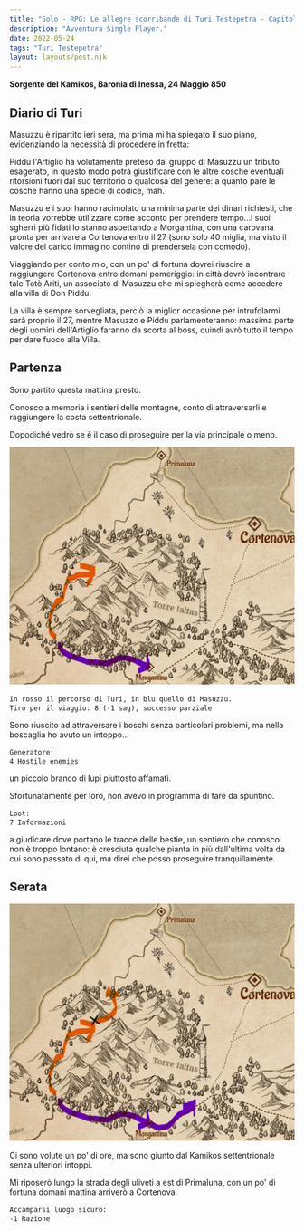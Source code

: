 ```yaml
---
title: "Solo - RPG: Le allegre scorribande di Turi Testepetra - Capitolo 2"
description: "Avventura Single Player."
date: 2022-05-24
tags: "Turi Testepetra"
layout: layouts/post.njk
---
```


**Sorgente del Kamikos, Baronia di Inessa, 24 Maggio 850**

## Diario di Turi

Masuzzu è ripartito ieri sera, ma prima mi ha spiegato il suo piano, evidenziando la necessità di procedere in fretta:

Piddu l'Artiglio ha volutamente preteso dal gruppo di Masuzzu un tributo esagerato, in questo modo potrà giustificare con le altre cosche eventuali ritorsioni fuori dal suo territorio o qualcosa del genere: a quanto pare le cosche hanno una specie di codice, mah.

Masuzzu e i suoi hanno racimolato una minima parte dei dinari richiesti, che in teoria vorrebbe utilizzare come acconto per prendere tempo...i suoi sgherri più fidati lo stanno aspettando a Morgantina, con una carovana pronta per arrivare a Cortenova entro il 27 (sono solo 40 miglia, ma visto il valore del carico immagino contino di prendersela con comodo).

Viaggiando per conto mio, con un po' di fortuna dovrei riuscire a raggiungere Cortenova entro domani pomeriggio: in città dovrò incontrare tale Totò Ariti, un associato di Masuzzu che mi spiegherà come accedere alla villa di Don Piddu.

La villa è sempre sorvegliata, perciò la miglior occasione per intrufolarmi sarà proprio il 27, mentre Masuzzo e Piddu parlamenteranno: massima parte degli uomini dell'Artiglio faranno da scorta al boss, quindi avrò tutto il tempo per dare fuoco alla Villa.

## Partenza

Sono partito questa mattina presto.

Conosco a memoria i sentieri delle montagne, conto di attraversarli e raggiungere la costa settentrionale.

Dopodiché vedrò se è il caso di proseguire per la via principale o meno.

![viaggiaturi](/img/campagnaturi/ViaggioTuri1.jpg)

```
In rosso il percorso di Turi, in blu quello di Masuzzu.
Tiro per il viaggio: 8 (-1 sag), successo parziale
```
Sono riuscito ad attraversare i boschi senza particolari problemi, ma nella boscaglia ho avuto un intoppo...

```
Generatore:
4 Hostile enemies
```

un piccolo branco di lupi piuttosto affamati.

Sfortunatamente per loro, non avevo in programma di fare da spuntino.

```
Loot:
7 Informazioni
```

a giudicare dove portano le tracce delle bestie, un sentiero che conosco non è troppo lontano: è cresciuta qualche pianta in più dall'ultima volta da cui sono passato di qui, ma direi che posso proseguire tranquillamente.

## Serata

![viaggiaturi](/img/campagnaturi/ViaggioTuri2.jpg)

Ci sono volute un po' di ore, ma sono giunto dal Kamikos settentrionale senza ulteriori intoppi.

Mi riposerò lungo la strada degli uliveti a est di Primaluna, con un po' di fortuna domani mattina arriverò a Cortenova.

```
Accamparsi luogo sicuro:
-1 Razione
```
